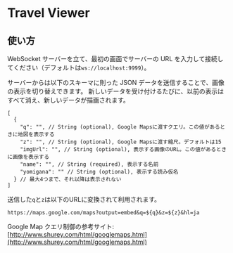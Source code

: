# Travel Viewer

## 使い方

WebSocket サーバーを立て、最初の画面でサーバーの URL を入力して接続してください（デフォルトは`ws://localhost:9999`）。

サーバーからは以下のスキーマに則った JSON データを送信することで、画像の表示を切り替えできます。
新しいデータを受け付けるたびに、以前の表示はすべて消え、新しいデータが描画されます。

```jsonc
[
  {
    "q": "", // String (optional), Google Mapsに渡すクエリ。この値があるときに地図を表示する
    "z": "", // String (optional), Google Mapsに渡す縮尺。デフォルトは15
    "imgUrl": "", // String (optional), 表示する画像のURL。この値があるときに画像を表示する
    "name": "", // String (required), 表示する名前
    "yomigana": "" // String (optional), 表示する読み仮名
  } // 最大4つまで、それ以降は表示されない
]
```

送信した`q`と`z`は以下のURLに変換されて利用されます。
```
https://maps.google.com/maps?output=embed&q=${q}&z=${z}&hl=ja
```
Google Map クエリ制御の参考サイト: [http://www.shurey.com/html/googlemaps.html](http://www.shurey.com/html/googlemaps.html)
